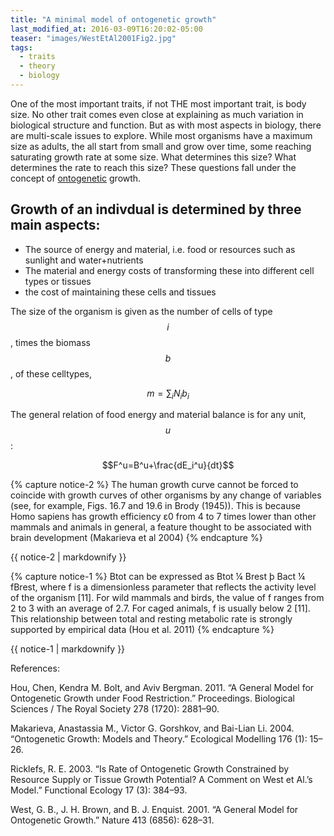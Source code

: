 ```yaml
---
title: "A minimal model of ontogenetic growth"
last_modified_at: 2016-03-09T16:20:02-05:00
teaser: "images/WestEtAl2001Fig2.jpg"
tags:
  - traits
  - theory
  - biology
---
```


One of the most important traits, if not THE most important trait, is body size. No other trait comes even close at explaining as much variation in biological structure and function. But as with most aspects in biology, there are multi-scale issues to explore. While most organisms have a maximum size as adults, the all start from small and grow over time, some reaching saturating growth rate at some size. What determines this size? What determines the rate to reach this size? These questions fall under the concept of [ontogenetic](https://en.wikipedia.org/wiki/Ontogeny) growth.

## Growth of an indivdual is determined by three main aspects:

* The source of energy and material, i.e. food or resources such as sunlight and water+nutrients
* The material and energy costs of transforming these into different cell types or tissues
* the cost of maintaining these cells and tissues

The size of the organism is given as the number of cells of type $$i$$, times the biomass $$b$$, of these celltypes, 

$$ m=\sum_{i} N_i b_i $$


The general relation of food energy and material balance is for any unit, $$u$$:

$$F^u=B^u+\frac{dE_i^u}{dt}$$

{% capture notice-2 %}
The human growth curve cannot be forced to coincide with growth curves of other organisms by any change of variables (see, for example, Figs. 16.7 and 19.6 in Brody (1945)). This is because Homo sapiens has growth efficiency ε0 from 4 to 7 times lower than other mammals and animals in general, a feature thought to be associated with brain development (Makarieva et al 2004)
{% endcapture %}
<div class="notice--info">{{ notice-2 | markdownify }}</div>

{% capture notice-1 %}
Btot can be expressed as Btot ¼ Brest þ Bact ¼ fBrest, where f is a dimensionless parameter that reflects the activity level of the organism [11]. For wild mammals and birds, the value of f ranges from 2 to 3 with an average of 2.7. For caged animals, f is usually below 2 [11]. This relationship between total and resting metabolic rate is strongly supported by empirical data (Hou et al. 2011)
{% endcapture %}
<div class="notice--info">{{ notice-1 | markdownify }}</div>

References:

Hou, Chen, Kendra M. Bolt, and Aviv Bergman. 2011. “A General Model for Ontogenetic Growth under Food Restriction.” Proceedings. Biological Sciences / The Royal Society 278 (1720): 2881–90.

Makarieva, Anastassia M., Victor G. Gorshkov, and Bai-Lian Li. 2004. “Ontogenetic Growth: Models and Theory.” Ecological Modelling 176 (1): 15–26.

Ricklefs, R. E. 2003. “Is Rate of Ontogenetic Growth Constrained by Resource Supply or Tissue Growth Potential? A Comment on West et Al.’s Model.” Functional Ecology 17 (3): 384–93.

West, G. B., J. H. Brown, and B. J. Enquist. 2001. “A General Model for Ontogenetic Growth.” Nature 413 (6856): 628–31.
